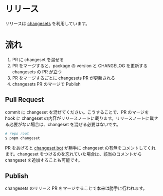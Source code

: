 # リリース

リリースは [changesets](https://github.com/changesets/changesets) を利用しています。

# 流れ

1. PR に changeset を混ぜる
2. PR をマージすると、package の version と CHANGELOG を更新する changesets の PR が立つ
3. PR をマージするごとに changesets PR が更新される
4. changesets PR のマージで Publish

## Pull Request

commit に changeset を混ぜてください。こうすることで、PR のマージを hook に changeset の内容がリリースノートに載ります。リリースノートに載せる必要がない場合は、changeset を混ぜる必要はないです。

```bash
# repo root
$ pnpm changeset
```

PR をあげると [changeset bot](https://github.com/apps/changeset-bot) が勝手に changeset の有無をコメントしてくれます。changeset をつけるのを忘れていた場合は、該当のコメントから changeset を追加することも可能です。

## Publish

changesets のリリース PR をマージすることで本来は勝手に行われます。
